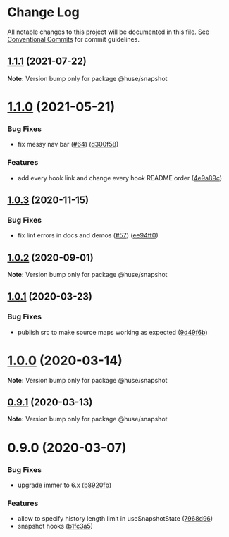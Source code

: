 # Change Log

All notable changes to this project will be documented in this file.
See [Conventional Commits](https://conventionalcommits.org) for commit guidelines.

## [1.1.1](https://github.com/ecomfe/react-hooks/compare/@huse/snapshot@1.1.0...@huse/snapshot@1.1.1) (2021-07-22)

**Note:** Version bump only for package @huse/snapshot





# [1.1.0](https://github.com/ecomfe/react-hooks/compare/@huse/snapshot@1.0.3...@huse/snapshot@1.1.0) (2021-05-21)


### Bug Fixes

* fix messy nav bar ([#64](https://github.com/ecomfe/react-hooks/issues/64)) ([d300f58](https://github.com/ecomfe/react-hooks/commit/d300f5800310f880d79e36b459c502c5b4f5cfe2))


### Features

* add every hook link and change every hook README order ([4e9a89c](https://github.com/ecomfe/react-hooks/commit/4e9a89c6bbe846214d65393f0afef24c291718e6))





## [1.0.3](https://github.com/ecomfe/react-hooks/compare/@huse/snapshot@1.0.1...@huse/snapshot@1.0.3) (2020-11-15)


### Bug Fixes

* fix lint errors in docs and demos ([#57](https://github.com/ecomfe/react-hooks/issues/57)) ([ee94ff0](https://github.com/ecomfe/react-hooks/commit/ee94ff02bf09696374ca4250c496a4dec0cbe02a))





## [1.0.2](https://github.com/ecomfe/react-hooks/compare/@huse/snapshot@1.0.1...@huse/snapshot@1.0.2) (2020-09-01)

**Note:** Version bump only for package @huse/snapshot





## [1.0.1](https://github.com/ecomfe/react-hooks/compare/@huse/snapshot@0.9.0...@huse/snapshot@1.0.1) (2020-03-23)


### Bug Fixes

* publish src to make source maps working as expected ([9d49f6b](https://github.com/ecomfe/react-hooks/commit/9d49f6b294a445c302f05da958c6e427e7eae669))





# [1.0.0](https://github.com/ecomfe/react-hooks/compare/@huse/snapshot@0.9.0...@huse/snapshot@1.0.0) (2020-03-14)

**Note:** Version bump only for package @huse/snapshot





## [0.9.1](https://github.com/ecomfe/react-hooks/compare/@huse/snapshot@0.9.0...@huse/snapshot@0.9.1) (2020-03-13)

**Note:** Version bump only for package @huse/snapshot





# 0.9.0 (2020-03-07)


### Bug Fixes

* upgrade immer to 6.x ([b8920fb](https://github.com/ecomfe/react-hooks/commit/b8920fb67a14bd111b543efdcd58b67b8277ba46))


### Features

* allow to specify history length limit in useSnapshotState ([7968d96](https://github.com/ecomfe/react-hooks/commit/7968d96fad7c00f51804f6e5d8cdfc3f24716dc6))
* snapshot hooks ([b1fc3a5](https://github.com/ecomfe/react-hooks/commit/b1fc3a557d8414f76ee2595ca1c0e98ac96c2a21))
